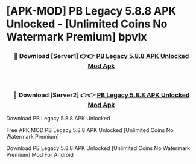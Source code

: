 # [APK-MOD] PB Legacy 5.8.8 APK Unlocked - [Unlimited Coins No Watermark Premium] bpvlx



<div align="center">
<h3>🔴 Download [Server1] 👉👉 <a href="https://momento.my/?title=PB_Legacy_5.8.8_APK_Unlocked">PB Legacy 5.8.8 APK Unlocked Mod Apk</a></h3><br>

<h3>🔴 Download [Server2] 👉👉 <a href="https://momento.my/?title=PB_Legacy_5.8.8_APK_Unlocked">PB Legacy 5.8.8 APK Unlocked Mod Apk</a></h3>
</div>



Download PB Legacy 5.8.8 APK Unlocked 

Free APK MOD PB Legacy 5.8.8 APK Unlocked [Unlimited Coins No Watermark Premium]

Download PB Legacy 5.8.8 APK Unlocked [Unlimited Coins No Watermark Premium] Mod For Android
